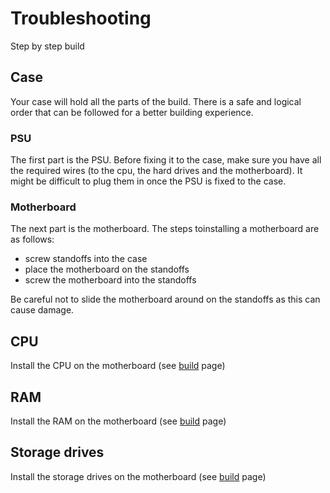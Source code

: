 # Troubleshooting

Step by step build
 
## Case
Your case will hold all the parts of the build. There is a safe and logical order that can be followed for a better building experience.

### PSU
The first part is the PSU. Before fixing it to the case, make sure you have all the required wires (to the cpu, the hard drives and the motherboard). It might be difficult to plug them in once the PSU is fixed to the case.

### Motherboard
The next part is the motherboard. The steps toinstalling a motherboard are as follows:
- screw standoffs into the case
- place the motherboard on the standoffs
- screw the motherboard into the standoffs

Be careful not to slide the motherboard around on the standoffs as this can cause damage.

## CPU
Install the CPU on the motherboard (see [build](build.md) page)

## RAM
Install the RAM on the motherboard (see [build](build.md) page)
 
## Storage drives
Install the storage drives on the motherboard (see [build](build.md) page)


